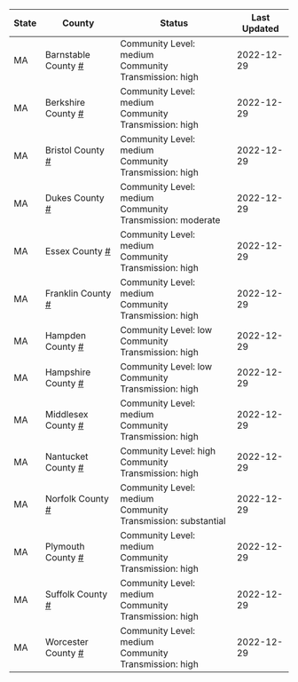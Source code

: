 State | County | Status | Last Updated
--- | --- | --- | --- 
MA | Barnstable County <a href="#barnstable_county">#</a> | <a name="barnstable_county"></a>Community Level: medium<br/>Community Transmission: high | 2022-12-29
MA | Berkshire County <a href="#berkshire_county">#</a> | <a name="berkshire_county"></a>Community Level: medium<br/>Community Transmission: high | 2022-12-29
MA | Bristol County <a href="#bristol_county">#</a> | <a name="bristol_county"></a>Community Level: medium<br/>Community Transmission: high | 2022-12-29
MA | Dukes County <a href="#dukes_county">#</a> | <a name="dukes_county"></a>Community Level: medium<br/>Community Transmission: moderate | 2022-12-29
MA | Essex County <a href="#essex_county">#</a> | <a name="essex_county"></a>Community Level: medium<br/>Community Transmission: high | 2022-12-29
MA | Franklin County <a href="#franklin_county">#</a> | <a name="franklin_county"></a>Community Level: medium<br/>Community Transmission: high | 2022-12-29
MA | Hampden County <a href="#hampden_county">#</a> | <a name="hampden_county"></a>Community Level: low<br/>Community Transmission: high | 2022-12-29
MA | Hampshire County <a href="#hampshire_county">#</a> | <a name="hampshire_county"></a>Community Level: low<br/>Community Transmission: high | 2022-12-29
MA | Middlesex County <a href="#middlesex_county">#</a> | <a name="middlesex_county"></a>Community Level: medium<br/>Community Transmission: high | 2022-12-29
MA | Nantucket County <a href="#nantucket_county">#</a> | <a name="nantucket_county"></a>Community Level: high<br/>Community Transmission: high | 2022-12-29
MA | Norfolk County <a href="#norfolk_county">#</a> | <a name="norfolk_county"></a>Community Level: medium<br/>Community Transmission: substantial | 2022-12-29
MA | Plymouth County <a href="#plymouth_county">#</a> | <a name="plymouth_county"></a>Community Level: medium<br/>Community Transmission: high | 2022-12-29
MA | Suffolk County <a href="#suffolk_county">#</a> | <a name="suffolk_county"></a>Community Level: medium<br/>Community Transmission: high | 2022-12-29
MA | Worcester County <a href="#worcester_county">#</a> | <a name="worcester_county"></a>Community Level: medium<br/>Community Transmission: high | 2022-12-29
